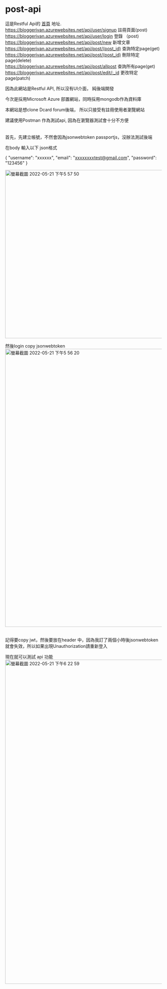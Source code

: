 # post-api

這是Restful Api的 [首頁](https://bloggerivan.azurewebsites.net) 地址.
<br /> 
https://bloggerivan.azurewebsites.net/api/user/signup 註冊頁面(post)
<br /> 
https://bloggerivan.azurewebsites.net/api/user/login 登錄 （post)
<br /> 
https://bloggerivan.azurewebsites.net/api/post/new 新增文章
<br /> 
https://bloggerivan.azurewebsites.net/api/post/(post_id) 查詢特定page(get)
<br /> 
https://bloggerivan.azurewebsites.net/api/post/(post_id) 刪除特定page(delete)
<br /> 
https://bloggerivan.azurewebsites.net/api/post/allpost  查詢所有page(get)
<br /> 
https://bloggerivan.azurewebsites.net/api/post/edit/:_id 更改特定page(patch)
<br /> 

因為此網站是Restful API, 所以沒有UI介面， 純後端開發

今次是採用Microsoft Azure 部置網站，同時採用mongodb作為資料庫

本網站是想clone Dcard forum後端， 所以只接受有註冊使用者瀏覽網站

建議使用Postman 作為測試api, 因為在瀏覽器測試會十分不方便
<br /> 
<br /> 
<br /> 
首先，先建立帳號，不然會因為jsonwebtoken passportjs，沒辦法測試後端

在body 輸入以下 json格式

{
       "username": "xxxxxx",
        "email": "xxxxxxxxtest@gmail.com",
        "password": "123456"
}

<img width="540" alt="螢幕截圖 2022-05-21 下午5 57 50" src="https://user-images.githubusercontent.com/85872659/169646343-68870ee1-1a11-4111-81b4-2c5b75c4f82c.png">

然後login copy jsonwebtoken 
<img width="892" alt="螢幕截圖 2022-05-21 下午5 56 20" src="https://user-images.githubusercontent.com/85872659/169646287-a6a17c68-774e-473c-9a64-23457d8370dc.png">

<br/>
記得要copy jwt，然後要放在header 中，因為我訂了兩個小時後jsonwebtoken就會失效，所以如果出現Unauthorization請重新登入

現在就可以測試 api 功能
<img width="1040" alt="螢幕截圖 2022-05-21 下午6 22 59" src="https://user-images.githubusercontent.com/85872659/169647329-1dc06a3e-bd8b-43e5-b71f-deeb85cd46c8.png">


